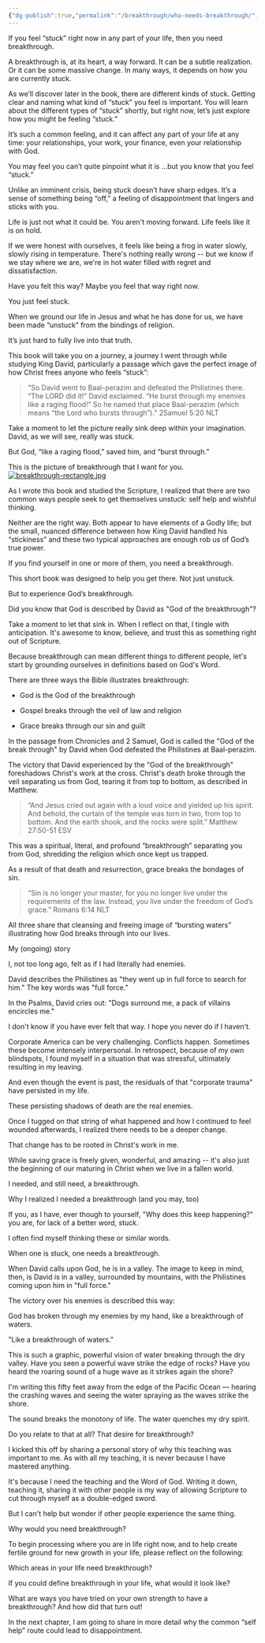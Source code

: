 ```yaml
---
{"dg-publish":true,"permalink":"/breakthrough/who-needs-breakthrough/","created":"","updated":""}
---
```


If you feel “stuck” right now in any part of your life, then you need breakthrough.

A breakthrough is, at its heart, a way forward. It can be a subtle realization. Or it can be some massive change. In many ways, it depends on how you are currently stuck.

As we’ll discover later in the book, there are different kinds of stuck. Getting clear and naming what kind of “stuck” you feel is important. You will learn about the different types of “stuck” shortly, but right now, let’s just explore how you might be feeling “stuck.”

It’s such a common feeling, and it can affect any part of your life at any time: your relationships, your work, your finance, even your relationship with God.

You may feel you can’t quite pinpoint what it is …but you know that you feel “stuck.”

Unlike an imminent crisis, being stuck doesn’t have sharp edges. It’s a sense of something being “off,” a feeling of disappointment that lingers and sticks with you.

Life is just not what it could be. You aren't moving forward. Life feels like it is on hold.

If we were honest with ourselves, it feels like being a frog in water slowly, slowly rising in temperature. There's nothing really wrong -- but we know if we stay where we are, we're in hot water filled with regret and dissatisfaction.

Have you felt this way? Maybe you feel that way right now.

You just feel stuck.

When we ground our life in Jesus and what he has done for us, we have been made “unstuck” from the bindings of religion.

It’s just hard to fully live into that truth.

This book will take you on a journey, a journey I went through while studying King David, particularly a passage which gave the perfect image of how Christ frees anyone who feels “stuck”:

> “So David went to Baal-perazim and defeated the Philistines there. “The LORD did it!” David exclaimed. “He burst through my enemies like a raging flood!” So he named that place Baal-perazim (which means “the Lord who bursts through”).” 2Samuel 5:20 NLT

Take a moment to let the picture really sink deep within your imagination. David, as we will see, really was stuck.

But God, “like a raging flood,” saved him, and “burst through.”

This is the picture of breakthrough that I want for you.
[![breakthrough-rectangle.jpg](/img/user/Breakthrough/attachments/breakthrough-rectangle.jpg)](http://pix.acts2.xyz/soundwise)


As I wrote this book and studied the Scripture, I realized that there are two common ways people seek to get themselves unstuck: self help and wishful thinking.

Neither are the right way. Both appear to have elements of a Godly life; but the small, nuanced difference between how King David handled his “stickiness” and these two typical approaches are enough rob us of God’s true power.

If you find yourself in one or more of them, you need a breakthrough.

This short book was designed to help you get there. Not just unstuck.

But to experience God’s breakthrough.

Did you know that God is described by David as "God of the breakthrough"?
<!--- convertful --->
<div class="convertful-210149"></div>



Take a moment to let that sink in. When I reflect on that, I tingle with anticipation. It's awesome to know, believe, and trust this as something right out of Scripture.

Because breakthrough can mean different things to different people, let's start by grounding ourselves in definitions based on God's Word.

There are three ways the Bible illustrates breakthrough:

- God is the God of the breakthrough
    
- Gospel breaks through the veil of law and religion
    
- Grace breaks through our sin and guilt
    

In the passage from Chronicles and 2 Samuel, God is called the "God of the break through" by David when God defeated the Philistines at Baal-perazim.

The victory that David experienced by the "God of the breakthrough" foreshadows Christ's work at the cross. Christ's death broke through the veil separating us from God, tearing it from top to bottom, as described in Matthew.

> “And Jesus cried out again with a loud voice and yielded up his spirit. And behold, the curtain of the temple was torn in two, from top to bottom. And the earth shook, and the rocks were split.” Matthew 27:50-51 ESV

This was a spiritual, literal, and profound “breakthrough” separating you from God, shredding the religion which once kept us trapped.

As a result of that death and resurrection, grace breaks the bondages of sin.

> “Sin is no longer your master, for you no longer live under the requirements of the law. Instead, you live under the freedom of God’s grace.” Romans 6:14 NLT

All three share that cleansing and freeing image of “bursting waters” illustrating how God breaks through into our lives.

My (ongoing) story

I, not too long ago, felt as if I had literally had enemies.

David describes the Philistines as "they went up in full force to search for him." The key words was "full force."

In the Psalms, David cries out: "Dogs surround me, a pack of villains encircles me."

I don't know if you have ever felt that way. I hope you never do if I haven't.

Corporate America can be very challenging. Conflicts happen. Sometimes these become intensely interpersonal. In retrospect, because of my own blindspots, I found myself in a situation that was stressful, ultimately resulting in my leaving.

And even though the event is past, the residuals of that "corporate trauma" have persisted in my life.

These persisting shadows of death are the real enemies.

Once I tugged on that string of what happened and how I continued to feel wounded afterwards, I realized there needs to be a deeper change.

That change has to be rooted in Christ's work in me.

While saving grace is freely given, wonderful, and amazing -- it's also just the beginning of our maturing in Christ when we live in a fallen world.

I needed, and still need, a breakthrough.

Why I realized I needed a breakthrough (and you may, too)

If you, as I have, ever though to yourself, "Why does this keep happening?" you are, for lack of a better word, stuck.

I often find myself thinking these or similar words.

When one is stuck, one needs a breakthrough.

When David calls upon God, he is in a valley. The image to keep in mind, then, is David is in a valley, surrounded by mountains, with the Philistines coming upon him in "full force."

The victory over his enemies is described this way:

God has broken through my enemies by my hand, like a breakthrough of waters.

"Like a breakthrough of waters."

This is such a graphic, powerful vision of water breaking through the dry valley. Have you seen a powerful wave strike the edge of rocks? Have you heard the roaring sound of a huge wave as it strikes again the shore?

I'm writing this fifty feet away from the edge of the Pacific Ocean — hearing the crashing waves and seeing the water spraying as the waves strike the shore.

The sound breaks the monotony of life. The water quenches my dry spirit.

Do you relate to that at all? That desire for breakthrough?

I kicked this off by sharing a personal story of why this teaching was important to me. As with all my teaching, it is never because I have mastered anything.

It's because I need the teaching and the Word of God. Writing it down, teaching it, sharing it with other people is my way of allowing Scripture to cut through myself as a double-edged sword.

But I can't help but wonder if other people experience the same thing.

Why would you need breakthrough?

To begin processing where you are in life right now, and to help create fertile ground for new growth in your life, please reflect on the following:

Which areas in your life need breakthrough?

If you could define breakthrough in your life, what would it look like?

What are ways you have tried on your own strength to have a breakthrough? And how did that turn out!

In the next chapter, I am going to share in more detail why the common “self help” route could lead to disappointment.